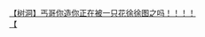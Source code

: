[【树洞】丐哥你造你正在被一只花徐徐图之吗！！！！](http://tieba.baidu.com/p/3714170094?see_lz=1&pn=)   
[【](http://tieba.baidu.com/p/3715003809?see_lz=1&pn=)   
